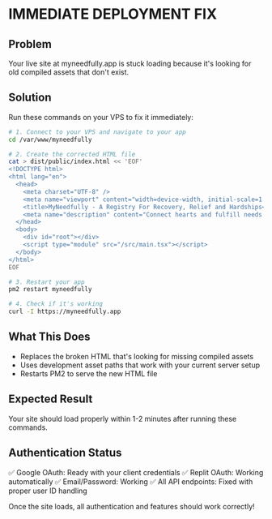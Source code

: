 # IMMEDIATE DEPLOYMENT FIX

## Problem
Your live site at myneedfully.app is stuck loading because it's looking for old compiled assets that don't exist.

## Solution
Run these commands on your VPS to fix it immediately:

```bash
# 1. Connect to your VPS and navigate to your app
cd /var/www/myneedfully

# 2. Create the corrected HTML file
cat > dist/public/index.html << 'EOF'
<!DOCTYPE html>
<html lang="en">
  <head>
    <meta charset="UTF-8" />
    <meta name="viewport" content="width=device-width, initial-scale=1.0, maximum-scale=1" />
    <title>MyNeedfully - A Registry For Recovery, Relief and Hardships</title>
    <meta name="description" content="Connect hearts and fulfill needs through our innovative wishlist-based donation platform. Help families in crisis, support communities, and make a difference.">
  </head>
  <body>
    <div id="root"></div>
    <script type="module" src="/src/main.tsx"></script>
  </body>
</html>
EOF

# 3. Restart your app
pm2 restart myneedfully

# 4. Check if it's working
curl -I https://myneedfully.app
```

## What This Does
- Replaces the broken HTML that's looking for missing compiled assets
- Uses development asset paths that work with your current server setup
- Restarts PM2 to serve the new HTML file

## Expected Result
Your site should load properly within 1-2 minutes after running these commands.

## Authentication Status
✅ Google OAuth: Ready with your client credentials
✅ Replit OAuth: Working automatically 
✅ Email/Password: Working
✅ All API endpoints: Fixed with proper user ID handling

Once the site loads, all authentication and features should work correctly!